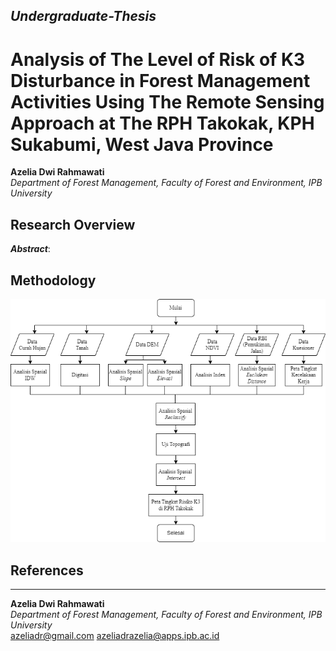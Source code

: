 ## _Undergraduate-Thesis_

# Analysis of The Level of Risk of K3 Disturbance in Forest Management Activities Using The Remote Sensing Approach at The RPH Takokak, KPH Sukabumi, West Java Province
**Azelia Dwi Rahmawati**
<br /> _Department of Forest Management, Faculty of Forest and Environment, IPB University_

## Research Overview
_**Abstract**_: 

## Methodology
![logo](https://github.com/azeliadr/UndergraduatedThesis/blob/9ed5c42c5b7fd5f5f4013ecc3f6842ddb247c625/DIAGRAM%20ALIR.drawio%20(2).png) <p align="center">



## References

 ________________________________________________________________________________________________________________________________________________________
**Azelia Dwi Rahmawati**
<br /> _Department of Forest Management, Faculty of Forest and Environment, IPB University_
<br /> azeliadr@gmail.com azeliadrazelia@apps.ipb.ac.id
